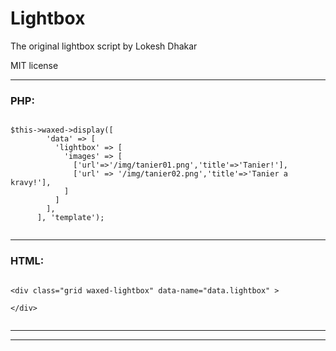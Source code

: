 # Lightbox

The original lightbox script by Lokesh Dhakar

MIT license

---
### PHP:

```

$this->waxed->display([
        'data' => [
          'lightbox' => [
            'images' => [
              ['url'=>'/img/tanier01.png','title'=>'Tanier!'],
              ['url' => '/img/tanier02.png','title'=>'Tanier a kravy!'],
            ]
          ]
        ],
      ], 'template');


```
---
### HTML:

```

<div class="grid waxed-lightbox" data-name="data.lightbox" >

</div>


```
---
---

